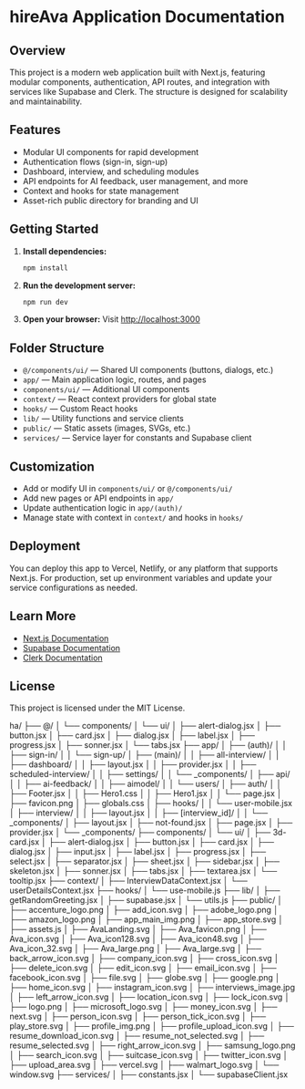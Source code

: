 # hireAva Application Documentation

## Overview

This project is a modern web application built with Next.js, featuring modular components, authentication, API routes, and integration with services like Supabase and Clerk. The structure is designed for scalability and maintainability.

## Features

- Modular UI components for rapid development
- Authentication flows (sign-in, sign-up)
- Dashboard, interview, and scheduling modules
- API endpoints for AI feedback, user management, and more
- Context and hooks for state management
- Asset-rich public directory for branding and UI

## Getting Started

1. **Install dependencies:**
   ```sh
   npm install
   ```
2. **Run the development server:**
   ```sh
   npm run dev
   ```
3. **Open your browser:**
   Visit [http://localhost:3000](http://localhost:3000)

## Folder Structure

- `@/components/ui/` — Shared UI components (buttons, dialogs, etc.)
- `app/` — Main application logic, routes, and pages
- `components/ui/` — Additional UI components
- `context/` — React context providers for global state
- `hooks/` — Custom React hooks
- `lib/` — Utility functions and service clients
- `public/` — Static assets (images, SVGs, etc.)
- `services/` — Service layer for constants and Supabase client

## Customization

- Add or modify UI in `components/ui/` or `@/components/ui/`
- Add new pages or API endpoints in `app/`
- Update authentication logic in `app/(auth)/`
- Manage state with context in `context/` and hooks in `hooks/`

## Deployment

You can deploy this app to Vercel, Netlify, or any platform that supports Next.js. For production, set up environment variables and update your service configurations as needed.

## Learn More

- [Next.js Documentation](https://nextjs.org/docs)
- [Supabase Documentation](https://supabase.com/docs)
- [Clerk Documentation](https://clerk.com/docs)

## License

This project is licensed under the MIT License.

ha/
├── @/
│ └── components/
│ └── ui/
│ ├── alert-dialog.jsx
│ ├── button.jsx
│ ├── card.jsx
│ ├── dialog.jsx
│ ├── label.jsx
│ ├── progress.jsx
│ ├── sonner.jsx
│ └── tabs.jsx
├── app/
│ ├── (auth)/
│ │ ├── sign-in/
│ │ └── sign-up/
│ ├── (main)/
│ │ ├── all-interview/
│ │ ├── dashboard/
│ │ ├── layout.jsx
│ │ ├── provider.jsx
│ │ ├── scheduled-interview/
│ │ ├── settings/
│ │ └── \_components/
│ ├── api/
│ │ ├── ai-feedback/
│ │ ├── aimodel/
│ │ └── users/
│ ├── auth/
│ │ ├── Footer.jsx
│ │ ├── Hero1.css
│ │ ├── Hero1.jsx
│ │ └── page.jsx
│ ├── favicon.png
│ ├── globals.css
│ ├── hooks/
│ │ └── user-mobile.jsx
│ ├── interview/
│ │ ├── layout.jsx
│ │ ├── [interview_id]/
│ │ └── \_components/
│ ├── layout.jsx
│ ├── not-found.jsx
│ ├── page.jsx
│ ├── provider.jsx
│ └── \_components/
├── components/
│ └── ui/
│ ├── 3d-card.jsx
│ ├── alert-dialog.jsx
│ ├── button.jsx
│ ├── card.jsx
│ ├── dialog.jsx
│ ├── input.jsx
│ ├── label.jsx
│ ├── progress.jsx
│ ├── select.jsx
│ ├── separator.jsx
│ ├── sheet.jsx
│ ├── sidebar.jsx
│ ├── skeleton.jsx
│ ├── sonner.jsx
│ ├── tabs.jsx
│ ├── textarea.jsx
│ └── tooltip.jsx
├── context/
│ ├── InterviewDataContext.jsx
│ └── userDetailsContext.jsx
├── hooks/
│ └── use-mobile.js
├── lib/
│ ├── getRandomGreeting.jsx
│ ├── supabase.jsx
│ └── utils.js
├── public/
│ ├── accenture_logo.png
│ ├── add_icon.svg
│ ├── adobe_logo.png
│ ├── amazon_logo.png
│ ├── app_main_img.png
│ ├── app_store.svg
│ ├── assets.js
│ ├── AvaLanding.svg
│ ├── Ava_favicon.png
│ ├── Ava_icon.svg
│ ├── Ava_icon128.svg
│ ├── Ava_icon48.svg
│ ├── Ava_icon_32.svg
│ ├── Ava_large.png
│ ├── Ava_large.svg
│ ├── back_arrow_icon.svg
│ ├── company_icon.svg
│ ├── cross_icon.svg
│ ├── delete_icon.svg
│ ├── edit_icon.svg
│ ├── email_icon.svg
│ ├── facebook_icon.svg
│ ├── file.svg
│ ├── globe.svg
│ ├── google.png
│ ├── home_icon.svg
│ ├── instagram_icon.svg
│ ├── interviews_image.jpg
│ ├── left_arrow_icon.svg
│ ├── location_icon.svg
│ ├── lock_icon.svg
│ ├── logo.png
│ ├── microsoft_logo.svg
│ ├── money_icon.svg
│ ├── next.svg
│ ├── person_icon.svg
│ ├── person_tick_icon.svg
│ ├── play_store.svg
│ ├── profile_img.png
│ ├── profile_upload_icon.svg
│ ├── resume_download_icon.svg
│ ├── resume_not_selected.svg
│ ├── resume_selected.svg
│ ├── right_arrow_icon.svg
│ ├── samsung_logo.png
│ ├── search_icon.svg
│ ├── suitcase_icon.svg
│ ├── twitter_icon.svg
│ ├── upload_area.svg
│ ├── vercel.svg
│ ├── walmart_logo.svg
│ └── window.svg
├── services/
│ ├── constants.jsx
│ └── supabaseClient.jsx
